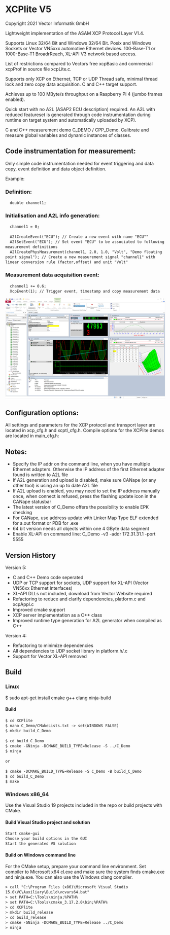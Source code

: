 
# XCPlite V5

Copyright 2021 Vector Informatik GmbH

Lightweight implementation of the ASAM XCP Protocol Layer V1.4.

Supports Linux 32/64 Bit and Windows 32/64 Bit.
Posix and Windows Sockets or Vector VN5xxx automotive Ethernet devices.
100-Base-T1 or 1000-Base-T1 BroadrReach, XL-API V3 network based access.

List of restrictions compared to Vectors free xcpBasic and commercial xcpProf in source file xcpLite.c.

Supports only XCP on Ethernet, TCP or UDP
Thread safe, minimal thread lock and zero copy data acquisition.
C and C++ target support.

Achieves up to 100 MByte/s throughput on a Raspberry Pi 4 (jumbo frames enabled).

Quick start with no A2L (ASAP2 ECU description) required.
An A2L with reduced featureset is generated through code instrumentation during runtime on target system
and automatically uploaded by XCP).

C and C++ measurement demo C_DEMO / CPP_Demo.
Calibrate and measure global variables and dynamic instances of classes.


## Code instrumentation for measurement:

Only simple code instrumentation needed for event triggering and data copy, event definition and data object definition.

Example:

### Definition:
```
  double channel1;
```

### Initialisation and A2L info generation:

```
  channel1 = 0;

  A2lCreateEvent("ECU"); // Create a new event with name "ECU""
  A2lSetEvent("ECU"); // Set event "ECU" to be associated to following measurement definitions
  A2lCreatePhysMeasurement(channel1, 2.0, 1.0, "Volt", "Demo floating point signal"); // Create a new measurement signal "channel1" with linear conversion rule (factor,offset) and unit "Volt"
```


### Measurement data acquisition event:

```
  channel1 += 0.6;
  XcpEvent(1); // Trigger event, timestamp and copy measurement data
```

![CANape](Screenshot.png)


## Configuration options:

All settings and parameters for the XCP protocol and transport layer are located in xcp_cfg.h and xcptl_cfg.h.
Compile options for the XCPlite demos are located in main_cfg.h:

## Notes:
- Specify the IP addr on the command line, when you have multiple Ethernet adapters. Otherwise the IP address of the first Ethernet adapter found is written to A2L file
- If A2L generation and upload is disabled, make sure CANape (or any other tool) is using an up to date A2L file
- If A2L upload is enabled, you may need to set the IP address manually once, when connect is refused, press the flashing update icon in the CANape statusbar 
- The latest version of C_Demo offers the possibility to enable EPK checking
- For CANape, use address update with Linker Map Type ELF extended for a.out format or PDB for .exe
- 64 bit version needs all objects within one 4 GByte data segment
- Enable XL-API on command line: C_Demo -v3 -addr 172.31.31.1 -port 5555



## Version History

Version 5:
- C and C++ Demo code seperated
- UDP or TCP support for sockets, UDP support for XL-API (Vector VN56xx Ethernet Interfaces)
- XL-API DLLs not included, download from Vector Website required
- Refactoring to reduce and clarify dependencies, platform.c and xcpAppl.c
- Improved cmake support
- XCP server implementation as a C++ class 
- Improved runtime type generation for A2L generator when compiled as C++

Version 4:

- Refactoring to minimize dependencies
- All dependencies to UDP socket library in platform.h/.c
- Support for Vector XL-API removed


## Build

### Linux 

$ sudo apt-get install cmake g++ clang ninja-build

#### Build

```
$ cd XCPlite
$ nano C_Demo/CMakeLists.txt -> set(WINDOWS FALSE)
$ mkdir build_C_Demo

$ cd build_C_Demo
$ cmake -GNinja -DCMAKE_BUILD_TYPE=Release -S ../C_Demo 
$ ninja

or

$ cmake -DCMAKE_BUILD_TYPE=Release -S C_Demo -B build_C_Demo
$ cd build_C_Demo
$ make

```

### Windows x86_64

Use the Visual Studio 19 projects included in the repo or build projects with CMake.

#### Build Visual Studio project and solution
```
Start cmake-gui
Choose your build options in the GUI
Start the generated VS solution
```

#### Build on Windows command line

For the CMake setup, prepare your command line environment.
Set compiler to Microsoft x64 cl.exe and make sure the system finds cmake.exe and ninja.exe.
You can also use the Windows clang compiler.

```
> call "C:\Program Files (x86)\Microsoft Visual Studio 15.0\VC\Auxiliary\Build\vcvars64.bat"
> set PATH=C:\Tools\ninja;%PATH%
> set PATH=C:\Tools\cmake_3.17.2.0\bin;%PATH%
> cd XCPlite
> mkdir build_release
> cd build_release
> cmake -GNinja -DCMAKE_BUILD_TYPE=Release ../C_Demo
> ninja
```

